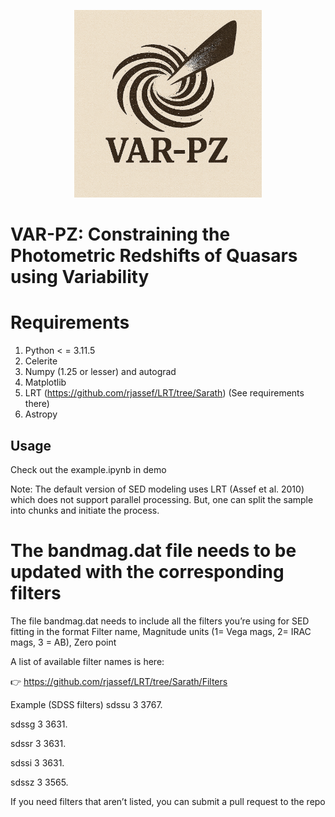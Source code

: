 <p align="center">
  <img src="./varpz_logo.png" alt="Project Logo" width="300" height="300">
</p>

# VAR-PZ: Constraining the Photometric Redshifts of Quasars using Variability

# Requirements
1. Python < = 3.11.5
2. Celerite
3. Numpy (1.25 or lesser) and autograd
4. Matplotlib
5. LRT (https://github.com/rjassef/LRT/tree/Sarath) (See requirements there)
6. Astropy
   



## Usage
Check out the example.ipynb in demo

Note: The default version of SED modeling uses LRT (Assef et al. 2010) which does not support parallel processing. But, one can split the sample into chunks and initiate the process.

# The bandmag.dat file needs to be updated with the corresponding filters  

The file bandmag.dat needs to include all the filters you’re using for SED fitting in the format Filter name, Magnitude units (1= Vega mags, 2= IRAC mags, 3 = AB), Zero point

A list of available filter names is here:

👉 https://github.com/rjassef/LRT/tree/Sarath/Filters


Example (SDSS filters)
sdssu   3   3767.

sdssg   3   3631.

sdssr   3   3631.

sdssi   3   3631.

sdssz   3   3565.


 
If you need filters that aren’t listed, you can submit a pull request to the repo

